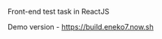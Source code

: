 Front-end test task in ReactJS
<p>Demo version - <a href="https://build.eneko7.now.sh">https://build.eneko7.now.sh</a></p>
